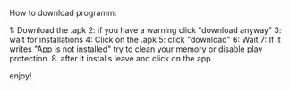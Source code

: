 How to download programm:

1: Download the .apk
2: if you have a warning click "download anyway"
3: wait for installations 
4: Click on the .apk
5: click "download"
6: Wait 
7: If it writes "App is not installed" try to clean your memory or disable play protection.
8. after it installs leave and click on the app

enjoy!
